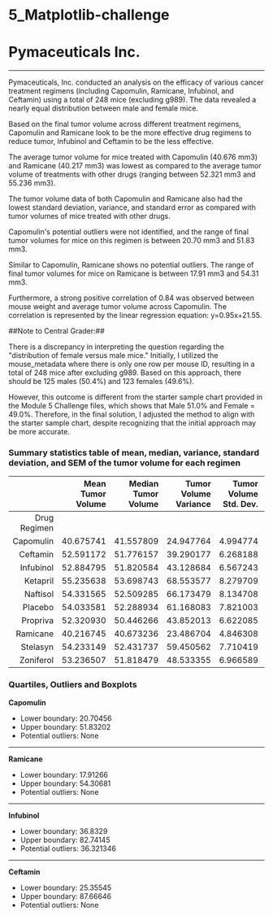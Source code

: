 # 5_Matplotlib-challenge

# Pymaceuticals Inc.
---
Pymaceuticals, Inc. conducted an analysis on the efficacy of various cancer treatment regimens (including Capomulin, Ramicane, Infubinol, and Ceftamin) using a total of 248 mice (excluding g989). The data revealed a nearly equal distribution between male and female mice.

Based on the final tumor volume across different treatment regimens, Capomulin and Ramicane look to be the more effective drug regimens to reduce tumor,  Infubinol and Ceftamin to be the less effective. 

The average tumor volume for mice treated with Capomulin (40.676 mm3) and Ramicane (40.217 mm3) was lowest as compared to the average tumor volume of treatments with other drugs (ranging between 52.321 mm3 and 55.236 mm3). 

The tumor volume data of both Capomulin and Ramicane also had the lowest standard deviation, variance, and standard error as compared with tumor volumes of mice treated with other drugs.

Capomulin's potential outliers were not identified, and the range of final tumor volumes for mice on this regimen is between 20.70 mm3 and 51.83 mm3.

Similar to Capomulin, Ramicane shows no potential outliers. The range of final tumor volumes for mice on Ramicane is between 17.91 mm3 and 54.31 mm3.

Furthermore, a strong positive correlation of 0.84 was observed between mouse weight and average tumor volume across Capomulin. The correlation is represented by the linear regression equation: y=0.95x+21.55.

##Note to Central Grader:##

There is a discrepancy in interpreting the question regarding the "distribution of female versus male mice." Initially, I utilized the mouse_metadata where there is only one row per mouse ID, resulting in a total of 248 mice after excluding g989. Based on this approach, there should be 125 males (50.4%) and 123 females (49.6%).

However, this outcome is different from the starter sample chart provided in the Module 5 Challenge files, which shows that Male 51.0% and Female = 49.0%. Therefore, in the final solution, I adjusted the method to align with the starter sample chart, despite recognizing that the initial approach may be more accurate.

### Summary statistics table of mean, median, variance, standard deviation, and SEM of the tumor volume for each regimen

|              | Mean Tumor Volume | Median Tumor Volume | Tumor Volume Variance | Tumor Volume Std. Dev. | Tumor Volume Std. Err. |
|-------------:|------------------:|--------------------:|----------------------:|-----------------------:|-----------------------:|
| Drug Regimen |                   |                     |                       |                        |                        |
|    Capomulin |         40.675741 |           41.557809 |             24.947764 |               4.994774 |               0.329346 |
|     Ceftamin |         52.591172 |           51.776157 |             39.290177 |               6.268188 |               0.469821 |
|    Infubinol |         52.884795 |           51.820584 |             43.128684 |               6.567243 |               0.492236 |
|     Ketapril |         55.235638 |           53.698743 |             68.553577 |               8.279709 |               0.603860 |
|     Naftisol |         54.331565 |           52.509285 |             66.173479 |               8.134708 |               0.596466 |
|      Placebo |         54.033581 |           52.288934 |             61.168083 |               7.821003 |               0.581331 |
|     Propriva |         52.320930 |           50.446266 |             43.852013 |               6.622085 |               0.544332 |
|     Ramicane |         40.216745 |           40.673236 |             23.486704 |               4.846308 |               0.320955 |
|     Stelasyn |         54.233149 |           52.431737 |             59.450562 |               7.710419 |               0.573111 |
|    Zoniferol |         53.236507 |           51.818479 |             48.533355 |               6.966589 |               0.516398 |

### Quartiles, Outliers and Boxplots

**Capomulin**
- Lower boundary: 20.70456
- Upper boundary: 51.83202
- Potential outliers: None

---

**Ramicane**
- Lower boundary: 17.91266
- Upper boundary: 54.30681
- Potential outliers: None

---

**Infubinol**
- Lower boundary: 36.8329
- Upper boundary: 82.74145
- Potential outliers: 36.321346

---

**Ceftamin**
- Lower boundary: 25.35545
- Upper boundary: 87.66646
- Potential outliers: None

